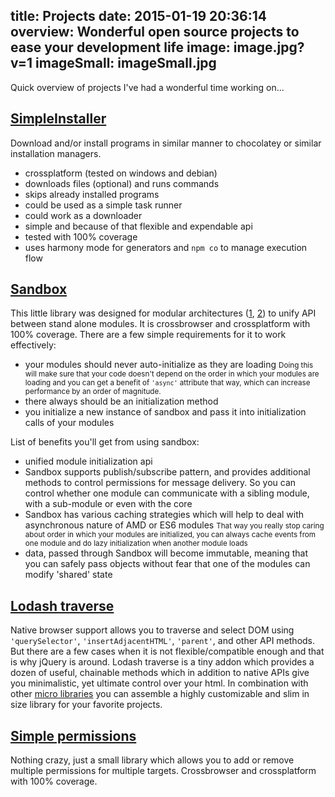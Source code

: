 title: Projects
date: 2015-01-19 20:36:14
overview: Wonderful open source projects to ease your development life
image: image.jpg?v=1
imageSmall: imageSmall.jpg
---
Quick overview of projects I've had a wonderful time working on...

## [SimpleInstaller](https://github.com/szarouski/SimpleInstaller)
Download and/or install programs in similar manner to chocolatey or similar installation managers.
- crossplatform (tested on windows and debian)
- downloads files (optional) and runs commands
- skips already installed programs
- could be used as a simple task runner
- could work as a downloader
- simple and because of that flexible and expendable api
- tested with 100% coverage
- uses harmony mode for generators and `npm co` to manage execution flow

## [Sandbox](https://github.com/szarouski/sandbox)
This little library was designed for modular architectures ([1](https://www.youtube.com/watch?v=b5pFv9NB9fs), [2](http://www.addyosmani.com/scalablejs/)) to unify API between stand alone modules. It is crossbrowser and crossplatform with 100% coverage.
There are a few simple requirements for it to work effectively:
* your modules should never auto-initialize as they are loading
<small>Doing this will make sure that your code doesn't depend on the order in which your modules are loading  and you can get a benefit of `'async'` attribute that way, which can increase performance by an order of magnitude.</small>
* there always should be an initialization method
* you initialize a new instance of sandbox and pass it into initialization calls of your modules

List of benefits you'll get from using sandbox:
* unified module initialization api
* Sandbox supports publish/subscribe pattern, and provides additional methods to control permissions for message delivery. So you can control whether one module can communicate with a sibling module, with a sub-module or even with the core
* Sandbox has various caching strategies which will help to deal with asynchronous nature of AMD or ES6 modules
<small>That way you really stop caring about order in which your modules are initialized, you can always cache events from one module and do lazy initialization when another module loads</small>
* data, passed through Sandbox will become immutable, meaning that you can safely pass objects without fear that one of the modules can modify 'shared' state

## [Lodash traverse](https://github.com/szarouski/lodash.dom-traverse)
Native browser support allows you to traverse and select DOM using `'querySelector'`, `'insertAdjacentHTML'`, `'parent'`, and other API methods. But there are a few cases when it is not flexible/compatible enough and that is why jQuery is around. Lodash traverse is a tiny addon which provides a dozen of useful, chainable methods which in addition to native APIs give you minimalistic, yet ultimate control over your html. In combination with other [micro libraries](http://microjs.com/) you can assemble a highly customizable and slim in size library for your favorite projects.
 
## [Simple permissions](https://github.com/szarouski/simple-permissions)
Nothing crazy, just a small library which allows you to add or remove multiple permissions for multiple targets. Crossbrowser and crossplatform with 100% coverage.
